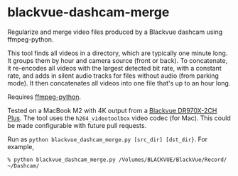 # blackvue-dashcam-merge

Regularize and merge video files produced by a Blackvue dashcam using ffmpeg-python.

This tool finds all videos in a directory, which are typically one minute long.
It groups them by hour and camera source (front or back). To concatenate, it
re-encodes all videos with the largest detected bit rate, with a constant
rate, and adds in silent audio tracks for files without audio (from parking
mode). It then concatenates all videos into one file that's up to an hour
long.

Requires [ffmpeg-python](https://kkroening.github.io/ffmpeg-python/).

Tested on a MacBook M2 with 4K output from a [Blackvue DR970X-2CH
Plus](https://shop.blackvue.com/product/dr970x-2ch-plus/). The tool uses the
`h264_videotoolbox` video codec (for Mac). This could be made configurable
with future pull requests.

Run as `python blackvue_dashcam_merge.py [src_dir] [dst_dir}`. For example,

```
% python blackvue_dashcam_merge.py /Volumes/BLACKVUE/BlackVue/Record/ ~/Dashcam/
```


